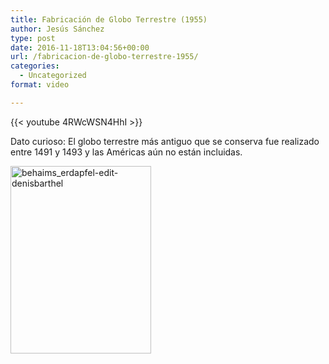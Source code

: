 ```yaml
---
title: Fabricación de Globo Terrestre (1955)
author: Jesús Sánchez
type: post
date: 2016-11-18T13:04:56+00:00
url: /fabricacion-de-globo-terrestre-1955/
categories:
  - Uncategorized
format: video

---
```

{{< youtube 4RWcWSN4HhI >}}

Dato curioso: El globo terrestre más antiguo que se conserva fue realizado entre 1491 y 1493 y las Américas aún no están incluidas.

<img src="/wp-content/uploads/2016/11/Behaims_Erdapfel-edit-DenisBarthel-225x300.jpg" alt="behaims_erdapfel-edit-denisbarthel" width="225" height="300" class="aligncenter size-medium wp-image-410" srcset="/wp-content/uploads/2016/11/Behaims_Erdapfel-edit-DenisBarthel-225x300.jpg 225w, /wp-content/uploads/2016/11/Behaims_Erdapfel-edit-DenisBarthel.jpg 600w" sizes="(max-width: 225px) 100vw, 225px" />